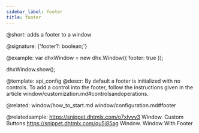 ```yaml
---
sidebar_label: footer
title: footer
---          
```


@short: adds a footer to a window

@signature: {'footer?: boolean;'}

@example: 
var dhxWindow = new dhx.Window({
    footer: true
});

dhxWindow.show();

@template:	api_config
@descr: 
By default a footer is initialized with no controls. To add a control into the footer, follow the instructions given in the article window/customization.md#controlsandoperations.

@related: window/how_to_start.md
window/configuration.md#footer

@relatedsample: 
https://snippet.dhtmlx.com/o7xlvvv3	Window. Custom Buttons
https://snippet.dhtmlx.com/qu5j85ag	Window. Window With Footer